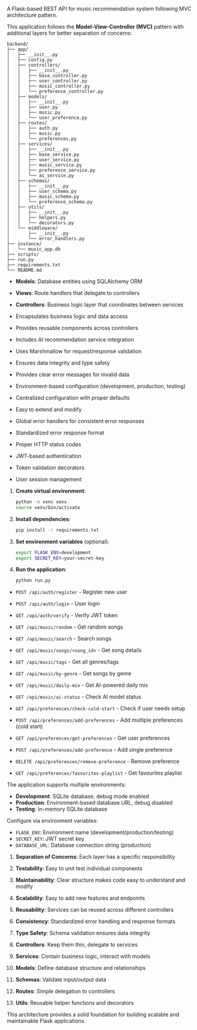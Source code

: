 

A Flask-based REST API for music recommendation system following MVC architecture pattern.



This application follows the **Model-View-Controller (MVC)** pattern with additional layers for better separation of concerns:



```
backend/
├── app/
│   ├── __init__.py              
│   ├── config.py                
│   ├── controllers/             
│   │   ├── __init__.py
│   │   ├── base_controller.py   
│   │   ├── user_controller.py   
│   │   ├── music_controller.py  
│   │   └── preference_controller.py 
│   ├── models/                  
│   │   ├── __init__.py
│   │   ├── user.py
│   │   ├── music.py
│   │   └── user_preference.py
│   ├── routes/                  
│   │   ├── auth.py
│   │   ├── music.py
│   │   └── preferences.py
│   ├── services/                
│   │   ├── __init__.py
│   │   ├── base_service.py      
│   │   ├── user_service.py
│   │   ├── music_service.py
│   │   ├── preference_service.py
│   │   └── ai_service.py        
│   ├── schemas/                 
│   │   ├── __init__.py
│   │   ├── user_schema.py
│   │   ├── music_schema.py
│   │   └── preference_schema.py
│   ├── utils/                   
│   │   ├── __init__.py
│   │   ├── helpers.py           
│   │   └── decorators.py        
│   └── middleware/              
│       ├── __init__.py
│       └── error_handlers.py    
├── instance/                    
│   └── music_app.db            
├── scripts/                     
├── run.py                      
├── requirements.txt            
└── README.md                   
```




- **Models**: Database entities using SQLAlchemy ORM
- **Views**: Route handlers that delegate to controllers
- **Controllers**: Business logic layer that coordinates between services


- Encapsulates business logic and data access
- Provides reusable components across controllers
- Includes AI recommendation service integration


- Uses Marshmallow for request/response validation
- Ensures data integrity and type safety
- Provides clear error messages for invalid data


- Environment-based configuration (development, production, testing)
- Centralized configuration with proper defaults
- Easy to extend and modify


- Global error handlers for consistent error responses
- Standardized error response format
- Proper HTTP status codes


- JWT-based authentication
- Token validation decorators
- User session management



1. **Create virtual environment**:
   ```bash
   python -m venv venv
   source venv/bin/activate  
   ```

2. **Install dependencies**:
   ```bash
   pip install -r requirements.txt
   ```

3. **Set environment variables** (optional):
   ```bash
   export FLASK_ENV=development
   export SECRET_KEY=your-secret-key
   ```

4. **Run the application**:
   ```bash
   python run.py
   ```




- `POST /api/auth/register` - Register new user
- `POST /api/auth/login` - User login
- `GET /api/auth/verify` - Verify JWT token


- `GET /api/music/random` - Get random songs
- `GET /api/music/search` - Search songs
- `GET /api/music/songs/<song_id>` - Get song details
- `GET /api/music/tags` - Get all genres/tags
- `GET /api/music/by-genre` - Get songs by genre
- `GET /api/music/daily-mix` - Get AI-powered daily mix
- `GET /api/music/ai-status` - Check AI model status


- `GET /api/preferences/check-cold-start` - Check if user needs setup
- `POST /api/preferences/add-preferences` - Add multiple preferences (cold start)
- `GET /api/preferences/get-preferences` - Get user preferences
- `POST /api/preferences/add-preference` - Add single preference
- `DELETE /api/preferences/remove-preference` - Remove preference
- `GET /api/preferences/favourites-playlist` - Get favourites playlist



The application supports multiple environments:

- **Development**: SQLite database, debug mode enabled
- **Production**: Environment-based database URL, debug disabled
- **Testing**: In-memory SQLite database

Configure via environment variables:
- `FLASK_ENV`: Environment name (development/production/testing)
- `SECRET_KEY`: JWT secret key
- `DATABASE_URL`: Database connection string (production)



1. **Separation of Concerns**: Each layer has a specific responsibility
2. **Testability**: Easy to unit test individual components
3. **Maintainability**: Clear structure makes code easy to understand and modify
4. **Scalability**: Easy to add new features and endpoints
5. **Reusability**: Services can be reused across different controllers
6. **Consistency**: Standardized error handling and response formats
7. **Type Safety**: Schema validation ensures data integrity



1. **Controllers**: Keep them thin, delegate to services
2. **Services**: Contain business logic, interact with models
3. **Models**: Define database structure and relationships
4. **Schemas**: Validate input/output data
5. **Routes**: Simple delegation to controllers
6. **Utils**: Reusable helper functions and decorators

This architecture provides a solid foundation for building scalable and maintainable Flask applications. 